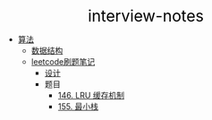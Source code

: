 <center><a href="#" target="_Self" style="font-size:28px;text-decoration:none;color:#000000;">interview-notes</a></center>

* [算法](算法/)
  * [数据结构](算法/数据结构/)
  * [leetcode刷题笔记](算法/leetcode/)
    * [设计](算法/leetcode/design/)
    * 题目
      * [146. LRU 缓存机制](算法/leetcode/design/146.%20LRU%20缓存机制)
      * [155. 最小栈](算法/leetcode/design/155.%20最小栈)

